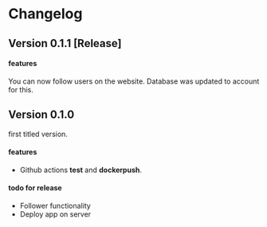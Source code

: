 # Changelog

## Version 0.1.1 [Release]

#### features
You can now follow users on the website.
Database was updated to account for this.

## Version 0.1.0

first titled version.

#### features
- Github actions **test** and **dockerpush**.

#### todo for release
- Follower functionality
- Deploy app on server